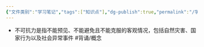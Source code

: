 ```yaml
---
{"文件类别":"学习笔记","tags":["知识点"],"dg-publish":true,"permalink":"/学习笔记studyup/知识点cheese/不可抗力/","dgPassFrontmatter":true,"noteIcon":"","created":"2024-09-18T20:09:18.379+08:00","updated":"2024-09-18T20:09:23.684+08:00"}
---
```


- 不可抗力是指不能预见、不能避免且不能克服的客观情况，包括自然灾害、国家行为以及社会异常事件 #背诵/概念 
